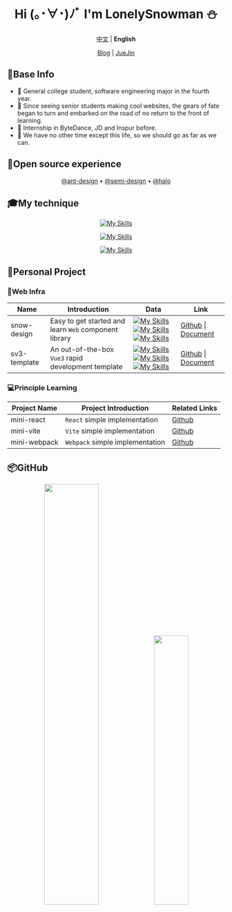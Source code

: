 <div align="center">

# Hi (｡･∀･)ﾉﾞ I'm LonelySnowman ⛄</h1>

[中文](./README.md) | **English**

[Blog](https://snowhouse.space) | [JueJin](https://juejin.cn/user/550219962923015/posts)

</div>

## 📧Base Info

- 🎹 General college student, software engineering major in the fourth year.
- 🎷 Since seeing senior students making cool websites, the gears of fate began to turn and embarked on the road of no return to the front of learning.
- 📕 Internship in ByteDance, JD and Inspur before.
- 🚗 We have no other time except this life, so we should go as far as we can.

## 🚀Open source experience

<div align="center">

[@ant-design](https://github.com/ant-design/ant-design/pulls?q=author%3ALonelySnowman) • [@semi-design](https://github.com/DouyinFE/semi-design/pulls?q=author%3ALonelySnowman) • [@halo](https://github.com/halo-dev/halo/pulls?q=author%3ALonelySnowman)

</div>

## 🎓My technique

<div align="center">

[![My Skills](https://skillicons.dev/icons?i=vue,react)](https://skillicons.dev)

[![My Skills](https://skillicons.dev/icons?i=webpack,vite,rollup)](https://skillicons.dev)

[![My Skills](https://skillicons.dev/icons?i=js,ts,nodejs,python,java)](https://skillicons.dev)

</div>

## 📝Personal Project

### 🌊Web Infra

<div align="center">

| Name     | Introduction                         | Data                                                     | Link                                                     |
| ------------ | -------------------------------- | ------------------------------------------------------------ | ------------------------------------------------------------ |
| snow-design  | Easy to get started and learn `Web` component library    | [![My Skills](https://img.shields.io/github/stars/LonelySnowman/snow-design)](https://github.com/lonelysnowman/sv3-template)[![My Skills](https://img.shields.io/github/forks/LonelySnowman/snow-design)](https://github.com/lonelysnowman/sv3-template)[![My Skills](https://img.shields.io/github/issues/LonelySnowman/sv3-template)](https://github.com/lonelysnowman/snow-deisgn) | [Github](https://github.com/LonelySnowman/snow-design) \| [Document](https://snow-design.snowhouse.space/) |
| sv3-template | An out-of-the-box `Vue3` rapid development template | [![My Skills](https://img.shields.io/github/stars/LonelySnowman/sv3-template)](https://github.com/lonelysnowman/sv3-template)[![My Skills](https://img.shields.io/github/forks/LonelySnowman/sv3-template)](https://github.com/lonelysnowman/sv3-template)[![My Skills](https://img.shields.io/github/issues/LonelySnowman/sv3-template)](https://github.com/lonelysnowman/sv3-template) | [Github](https://github.com/lonelysnowman/sv3-template) \| [Document](https://sv3-docs.snowhouse.space) |

</div>

### 💻Principle Learning

<div align="center">

| Project Name | Project Introduction | Related Links |
|--------------|---------------|---------------------------------------------------------|
| mini-react | `React` simple implementation | [Github](https://github.com/LonelySnowman/mini-react) |
| mini-vite | `Vite` simple implementation | [Github](https://github.com/LonelySnowman/mini-vite) |
| mini-webpack | `Webpack` simple implementation | [Github](https://github.com/LonelySnowman/mini-webpack) |
</div>

## 📦GitHub

<div align="center">
  <img width="50%" src="https://github-readme-stats.vercel.app/api?username=LonelySnowman&theme=highcontrast" />
  <img width="40%" src="https://cdn.jsdelivr.net/gh/lonelysnowman/lonelysnowman/imgs/code.gif" />
</div>

      
